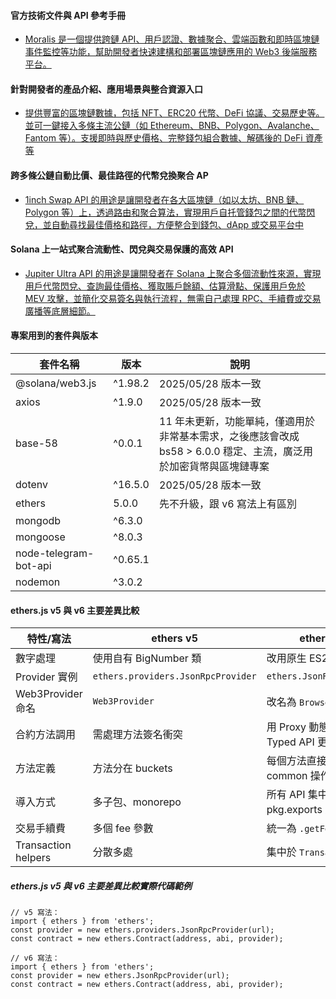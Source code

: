 #### 官方技術文件與 API 參考手冊

- [Moralis 是一個提供跨鏈 API、用戶認證、數據聚合、雲端函數和即時區塊鏈事件監控等功能，幫助開發者快速建構和部署區塊鏈應用的 Web3 後端服務平台。](https://docs.moralis.com/)

#### 針對開發者的產品介紹、應用場景與整合資源入口

- [提供豐富的區塊鏈數據，包括 NFT、ERC20 代幣、DeFi 協議、交易歷史等。並可一鍵接入多條主流公鏈（如 Ethereum、BNB、Polygon、Avalanche、Fantom 等）。支援即時與歷史價格、完整錢包組合數據、解碼後的 DeFi 資產等](https://developers.moralis.com/)

#### 跨多條公鏈自動比價、最佳路徑的代幣兌換聚合 AP

- [1inch Swap API 的用途是讓開發者在各大區塊鏈（如以太坊、BNB 鏈、Polygon 等）上，透過路由和聚合算法，實現用戶自托管錢包之間的代幣閃兌，並自動尋找最佳價格和路徑，方便整合到錢包、dApp 或交易平台中](https://portal.1inch.dev/documentation/apis/swap/classic-swap/quick-start)

#### Solana 上一站式聚合流動性、閃兌與交易保護的高效 API

- [Jupiter Ultra API 的用途是讓開發者在 Solana 上聚合多個流動性來源，實現用戶代幣閃兌、查詢最佳價格、獲取賬戶餘額、估算滑點、保護用戶免於 MEV 攻擊，並簡化交易簽名與執行流程，無需自己處理 RPC、手續費或交易廣播等底層細節。](https://dev.jup.ag/docs/ultra-api/)

#### 專案用到的套件與版本

| 套件名稱              | 版本    | 說明                                                                                                              |
| --------------------- | ------- | ----------------------------------------------------------------------------------------------------------------- |
| @solana/web3.js       | ^1.98.2 | 2025/05/28 版本一致                                                                                               |
| axios                 | ^1.9.0  | 2025/05/28 版本一致                                                                                               |
| base-58               | ^0.0.1  | 11 年未更新，功能單純，僅適用於非常基本需求，之後應該會改成 bs58 > 6.0.0 穩定、主流，廣泛用於加密貨幣與區塊鏈專案 |
| dotenv                | ^16.5.0 | 2025/05/28 版本一致                                                                                               |
| ethers                | 5.0.0   | 先不升級，跟 v6 寫法上有區別                                                                                      |
| mongodb               | ^6.3.0  |                                                                                                                   |
| mongoose              | ^8.0.3  |                                                                                                                   |
| node-telegram-bot-api | ^0.65.1 |                                                                                                                   |
| nodemon               | ^3.0.2  |                                                                                                                   |

#### ethers.js v5 與 v6 主要差異比較

| 特性/寫法           | ethers v5                          | ethers v6                                 |
| ------------------- | ---------------------------------- | ----------------------------------------- |
| 數字處理            | 使用自有 BigNumber 類              | 改用原生 ES2020 BigInt                    |
| Provider 實例       | `ethers.providers.JsonRpcProvider` | `ethers.JsonRpcProvider`                  |
| Web3Provider 命名   | `Web3Provider`                     | 改名為 `BrowserProvider`                  |
| 合約方法調用        | 需處理方法簽名衝突                 | 用 Proxy 動態解析，Typed API 更簡潔       |
| 方法定義            | 方法分在 buckets                   | 每個方法直接掛載 less-common 操作         |
| 導入方式            | 多子包、monorepo                   | 所有 API 集中在主包，pkg.exports 支援細分 |
| 交易手續費          | 多個 fee 參數                      | 統一為 `.getFeeData()`                    |
| Transaction helpers | 分散多處                           | 集中於 `Transaction` 類                   |

##### ethers.js v5 與 v6 主要差異比較實際代碼範例

```
// v5 寫法：
import { ethers } from 'ethers';
const provider = new ethers.providers.JsonRpcProvider(url);
const contract = new ethers.Contract(address, abi, provider);

```

```
// v6 寫法：
import { ethers } from 'ethers';
const provider = new ethers.JsonRpcProvider(url);
const contract = new ethers.Contract(address, abi, provider);

```
